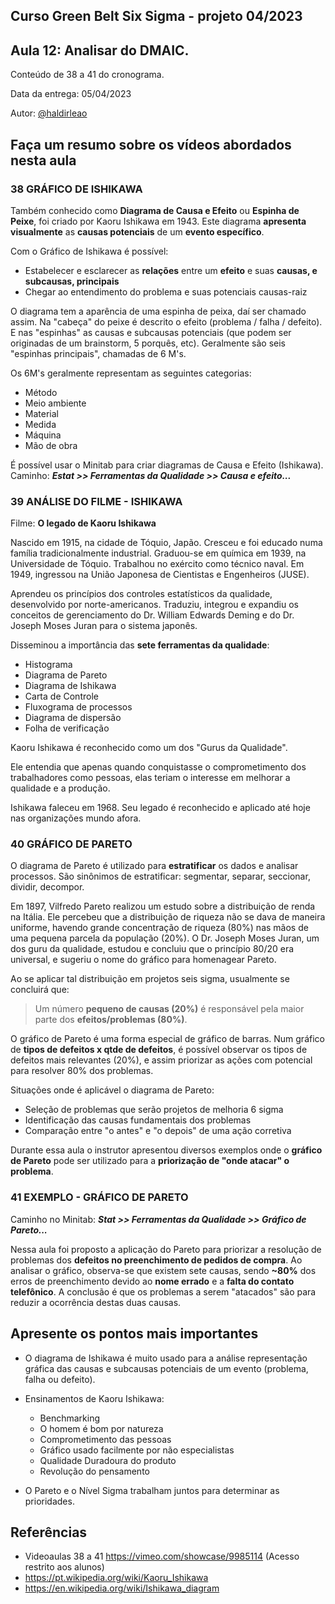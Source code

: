 ## Curso Green Belt Six Sigma - projeto 04/2023
## Aula 12: Analisar do DMAIC.

Conteúdo de 38 a 41 do cronograma.

Data da entrega: 05/04/2023

Autor: [@haldirleao](https://github.com/haldirleao)

## Faça um resumo sobre os vídeos abordados nesta aula

### 38 GRÁFICO DE ISHIKAWA

Também conhecido como **Diagrama de Causa e Efeito** ou **Espinha de Peixe**, foi criado por Kaoru Ishikawa em 1943. Este diagrama **apresenta visualmente** as **causas potenciais** de um **evento específico**.

Com o Gráfico de Ishikawa é possível:
- Estabelecer e esclarecer as **relações** entre um **efeito** e suas **causas, e subcausas, principais**
- Chegar ao entendimento do problema e suas potenciais causas-raiz

O diagrama tem a aparência de uma espinha de peixa, daí ser chamado assim. Na "cabeça" do peixe é descrito o efeito (problema / falha / defeito). E nas "espinhas" as causas e subcausas potenciais (que podem ser originadas de um brainstorm, 5 porquês, etc). Geralmente são seis "espinhas principais", chamadas de 6 M's.

Os 6M's geralmente representam as seguintes categorias:
- Método
- Meio ambiente
- Material
- Medida
- Máquina
- Mão de obra

É possível usar o Minitab para criar diagramas de Causa e Efeito (Ishikawa). Caminho: **_Estat >> Ferramentas da Qualidade >> Causa e efeito..._**

### 39 ANÁLISE DO FILME - ISHIKAWA

Filme: **O legado de Kaoru Ishikawa**

Nascido em 1915, na cidade de Tóquio, Japão. Cresceu e foi educado numa família tradicionalmente industrial. Graduou-se em química em 1939, na Universidade de Tóquio. Trabalhou no exército como técnico naval. Em 1949, ingressou na União Japonesa de Cientistas e Engenheiros (JUSE).

Aprendeu os princípios dos controles estatísticos da qualidade, desenvolvido por norte-americanos. Traduziu, integrou e expandiu os conceitos de gerenciamento do Dr. William Edwards Deming e do Dr. Joseph Moses Juran para o sistema japonês.

Disseminou a importância das **sete ferramentas da qualidade**:
- Histograma
- Diagrama de Pareto
- Diagrama de Ishikawa
- Carta de Controle
- Fluxograma de processos
- Diagrama de dispersão
- Folha de verificação

Kaoru Ishikawa é reconhecido como um dos "Gurus da Qualidade".

Ele entendia que apenas quando conquistasse o comprometimento dos trabalhadores como pessoas, elas teriam o interesse em melhorar a qualidade e a produção.

Ishikawa faleceu em 1968. Seu legado é reconhecido e aplicado até hoje nas organizações mundo afora.

### 40 GRÁFICO DE PARETO

O diagrama de Pareto é utilizado para **estratificar** os dados e analisar processos. São sinônimos de estratificar: segmentar, separar, seccionar, dividir, decompor.

Em 1897, Vilfredo Pareto realizou um estudo sobre a distribuição de renda na Itália. Ele percebeu que a distribuição de riqueza não se dava de maneira uniforme, havendo grande concentração de riqueza (80%) nas mãos de uma pequena parcela da população (20%). O Dr. Joseph Moses Juran, um dos guru da qualidade, estudou e concluiu que o princípio 80/20 era universal, e sugeriu o nome do gráfico para homenagear Pareto.

Ao se aplicar tal distribuição em projetos seis sigma, usualmente se concluirá que:
> Um número **pequeno de causas (20%)** é responsável pela maior parte dos **efeitos/problemas (80%)**.

O gráfico de Pareto é uma forma especial de gráfico de barras. Num gráfico de **tipos de defeitos x qtde de defeitos**, é possível observar os tipos de defeitos mais relevantes (20%), e assim priorizar as ações com potencial para resolver 80% dos problemas.

Situações onde é aplicável o diagrama de Pareto:
- Seleção de problemas que serão projetos de melhoria 6 sigma
- Identificação das causas fundamentais dos problemas
- Comparação entre "o antes" e "o depois" de uma ação corretiva

Durante essa aula o instrutor apresentou diversos exemplos onde o **gráfico de Pareto** pode ser utilizado para a **priorização de "onde atacar" o problema**.


### 41 EXEMPLO - GRÁFICO DE PARETO

Caminho no Minitab: **_Stat >> Ferramentas da Qualidade >> Gráfico de Pareto..._**

Nessa aula foi proposto a aplicação do Pareto para priorizar a resolução de problemas dos **defeitos no preenchimento de pedidos de compra**. Ao analisar o gráfico, observa-se que existem sete causas, sendo **~80%** dos erros de preenchimento devido ao **nome errado** e a **falta do contato telefônico**. A conclusão é que os problemas a serem "atacados" são para reduzir a ocorrência destas duas causas.   

## Apresente os pontos mais importantes

- O diagrama de Ishikawa é muito usado para a análise representação gráfica das causas e subcausas potenciais de um evento (problema, falha ou defeito).
- Ensinamentos de Kaoru Ishikawa:
     - Benchmarking
     - O homem é bom por natureza
     - Comprometimento das pessoas
     - Gráfico usado facilmente por não especialistas
     - Qualidade Duradoura do produto
     - Revolução do pensamento

- O Pareto e o Nível Sigma trabalham juntos para determinar as prioridades.

## Referências
- Videoaulas 38 a 41 https://vimeo.com/showcase/9985114 (Acesso restrito aos alunos)
- https://pt.wikipedia.org/wiki/Kaoru_Ishikawa
- https://en.wikipedia.org/wiki/Ishikawa_diagram